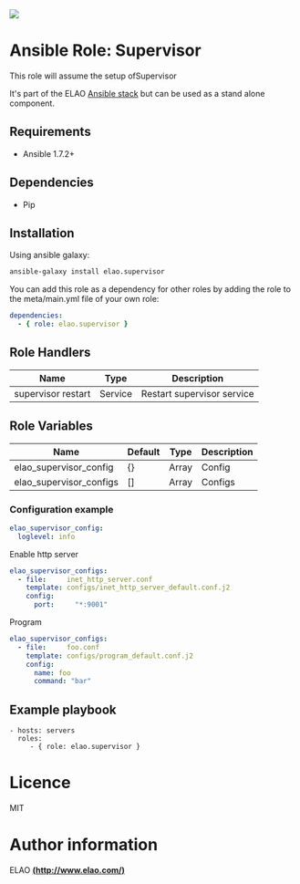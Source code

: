 <img src="http://www.elao.com/images/corpo/logo_red_small.png"/>

# Ansible Role: Supervisor

This role will assume the setup ofSupervisor

It's part of the ELAO [Ansible stack](http://ansible.elao.com) but can be used as a stand alone component.

## Requirements

- Ansible 1.7.2+

## Dependencies

- Pip

## Installation

Using ansible galaxy:

```bash
ansible-galaxy install elao.supervisor
```
You can add this role as a dependency for other roles by adding the role to the meta/main.yml file of your own role:

```yaml
dependencies:
  - { role: elao.supervisor }
```

## Role Handlers

|Name|Type|Description|
|----|----|-----------|
|supervisor restart|Service|Restart supervisor service

## Role Variables

|Name|Default|Type|Description|
|----|-------|----|-----------|
|elao_supervisor_config|{}|Array|Config
|elao_supervisor_configs|[]|Array|Configs

### Configuration example

```yaml
elao_supervisor_config:
  loglevel: info
```

Enable http server

```yaml
elao_supervisor_configs:
  - file:     inet_http_server.conf
    template: configs/inet_http_server_default.conf.j2
    config:
      port:     "*:9001"
```

Program

```yaml
elao_supervisor_configs:
  - file:     foo.conf
    template: configs/program_default.conf.j2
    config:
      name: foo
      command: "bar"
```

## Example playbook

    - hosts: servers
      roles:
         - { role: elao.supervisor }

# Licence

MIT

# Author information

ELAO [**(http://www.elao.com/)**](http://www.elao.com)
